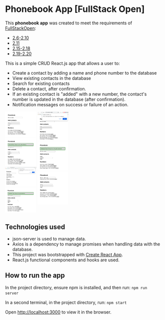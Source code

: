 # Phonebook App [FullStack Open]

This **phonebook app** was created to meet the requirements of [FullStackOpen](https://fullstackopen.com/en/):
- [2.6-2.10](https://fullstackopen.com/en/part2/forms#exercises-2-6-2-10)
- [2.11](https://fullstackopen.com/en/part2/getting_data_from_server#exercises-2-11-2-14)
- [2.15-2.18](https://fullstackopen.com/en/part2/altering_data_in_server#exercises-2-15-2-18)
- [2.19-2.20](https://fullstackopen.com/en/part2/adding_styles_to_react_app#exercises-2-19-2-20)

This is a simple CRUD React.js app that allows a user to:

- Create a contact by adding a name and phone number to the database 
- View existing contacts in the database
- Search for existing contacts
- Delete a contact, after confirmation.
- If an existing contact is "added" with a new number, the contact's number is updated in the database (after confirmation).
- Notification messages on success or failure of an action. 

<kbd style="display:inline-block; width:100px; hspace: 20px; vertical-align: top;"  >
  <img src="./public/screenshot_on_load.png" alt="Phonebook app screenshot"/>
   <img src="./public/screenshot_add_contact_success.png" alt="Screenshot: add contact success"/>
  <img src="./public/screenshot_update_notification.png" alt="Screenshot: update confirmation notification"/>
  <img src="./public/screenshot_update_success.png" alt="Screenshot: contact update success"/>
  </kbd>
  <kbd style="display:inline-block; width:100px; hspace: 20px; vertical-align: top;"  >
   <img src="./public/screenshot_delete_notification.png" alt="Screenshot: contact update success"/>
    <img src="./public/screenshot_delete_success.png" alt="Screenshot: contact update success"/>
    <img src="./public/screenshot_search.png" alt="Screenshot: search function"/>
  </kbd>

## Technologies used

- json-server is used to manage data.
- Axios is a dependency to manage promises when handling data with the database.
- This project was bootstrapped with [Create React App](https://github.com/facebook/create-react-app).
- React.js functional components and hooks are used.

## How to run the app

In the project directory, ensure npm is installed, and then run:
`npm run server`

In a second terminal, in the project directory, run:
`npm start`

Open [http://localhost:3000](http://localhost:3000) to view it in the browser.
